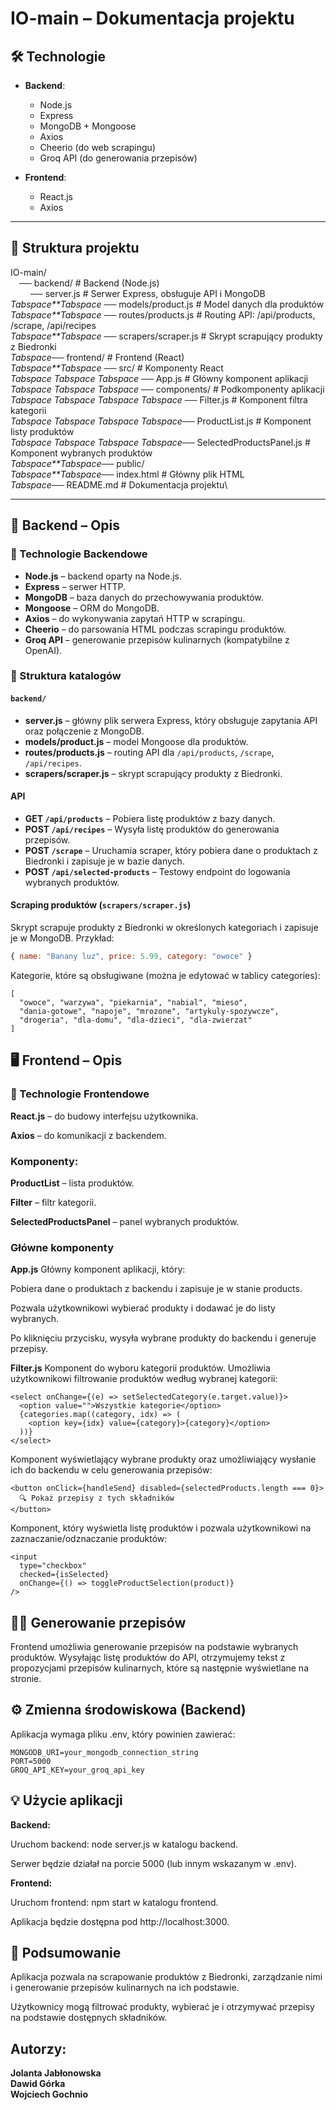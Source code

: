 # IO-main – Dokumentacja projektu

## 🛠 Technologie
- **Backend**:
  - Node.js
  - Express
  - MongoDB + Mongoose
  - Axios
  - Cheerio (do web scrapingu)
  - Groq API (do generowania przepisów)
  
- **Frontend**:
  - React.js
  - Axios

---

## 📁 Struktura projektu

IO-main/\
&emsp;── backend/ # Backend (Node.js)\
&emsp;&emsp; ── server.js # Serwer Express, obsługuje API i MongoDB\
*Tabspace**Tabspace* ── models/product.js # Model danych dla produktów\
*Tabspace**Tabspace* ── routes/products.js # Routing API: /api/products, /scrape, /api/recipes\
*Tabspace**Tabspace* ── scrapers/scraper.js # Skrypt scrapujący produkty z Biedronki\
*Tabspace*── frontend/ # Frontend (React)\
*Tabspace**Tabspace* ── src/ # Komponenty React\
 *Tabspace* *Tabspace* *Tabspace* ── App.js # Główny komponent aplikacji\
 *Tabspace* *Tabspace* *Tabspace* ── components/ # Podkomponenty aplikacji\
 *Tabspace* *Tabspace* *Tabspace* *Tabspace* ── Filter.js # Komponent filtra kategorii\
 *Tabspace*  *Tabspace* *Tabspace* *Tabspace*── ProductList.js # Komponent listy produktów\
  *Tabspace* *Tabspace* *Tabspace* *Tabspace*── SelectedProductsPanel.js # Komponent wybranych produktów\
 *Tabspace**Tabspace*── public/\
 *Tabspace**Tabspace*── index.html # Główny plik HTML\
*Tabspace*── README.md # Dokumentacja projektu\


---

## 📒 Backend – Opis

### 🔧 Technologie Backendowe

- **Node.js** – backend oparty na Node.js.
- **Express** – serwer HTTP.
- **MongoDB** – baza danych do przechowywania produktów.
- **Mongoose** – ORM do MongoDB.
- **Axios** – do wykonywania zapytań HTTP w scrapingu.
- **Cheerio** – do parsowania HTML podczas scrapingu produktów.
- **Groq API** – generowanie przepisów kulinarnych (kompatybilne z OpenAI).

### 📁 Struktura katalogów

#### `backend/`

- **server.js** – główny plik serwera Express, który obsługuje zapytania API oraz połączenie z MongoDB.
- **models/product.js** – model Mongoose dla produktów.
- **routes/products.js** – routing API dla `/api/products`, `/scrape`, `/api/recipes`.
- **scrapers/scraper.js** – skrypt scrapujący produkty z Biedronki.

#### API

- **GET `/api/products`** – Pobiera listę produktów z bazy danych.
- **POST `/api/recipes`** – Wysyła listę produktów do generowania przepisów.
- **POST `/scrape`** – Uruchamia scraper, który pobiera dane o produktach z Biedronki i zapisuje je w bazie danych.
- **POST `/api/selected-products`** – Testowy endpoint do logowania wybranych produktów.

#### Scraping produktów (`scrapers/scraper.js`)

Skrypt scrapuje produkty z Biedronki w określonych kategoriach i zapisuje je w MongoDB. Przykład:

```js
{ name: "Banany luz", price: 5.99, category: "owoce" }
  ```
Kategorie, które są obsługiwane (można je edytować w tablicy categories):
```
[
  "owoce", "warzywa", "piekarnia", "nabial", "mieso", 
  "dania-gotowe", "napoje", "mrozone", "artykuly-spozywcze", 
  "drogeria", "dla-domu", "dla-dzieci", "dla-zwierzat"
]
```
## 🖥️ Frontend – Opis
### 🔧 Technologie Frontendowe
**React.js** – do budowy interfejsu użytkownika.

**Axios** – do komunikacji z backendem.

### Komponenty:

**ProductList** – lista produktów.

**Filter** – filtr kategorii.

**SelectedProductsPanel** – panel wybranych produktów.

### Główne komponenty
**App.js**
Główny komponent aplikacji, który:

Pobiera dane o produktach z backendu i zapisuje je w stanie products.

Pozwala użytkownikowi wybierać produkty i dodawać je do listy wybranych.

Po kliknięciu przycisku, wysyła wybrane produkty do backendu i generuje przepisy.

**Filter.js**
Komponent do wyboru kategorii produktów. Umożliwia użytkownikowi filtrowanie produktów według wybranej kategorii:
```
<select onChange={(e) => setSelectedCategory(e.target.value)}>
  <option value="">Wszystkie kategorie</option>
  {categories.map((category, idx) => (
    <option key={idx} value={category}>{category}</option>
  ))}
</select>
```
Komponent wyświetlający wybrane produkty oraz umożliwiający wysłanie ich do backendu w celu generowania przepisów:
```
<button onClick={handleSend} disabled={selectedProducts.length === 0}>
  🔍 Pokaż przepisy z tych składników
</button>
```
Komponent, który wyświetla listę produktów i pozwala użytkownikowi na zaznaczanie/odznaczanie produktów:
```
<input
  type="checkbox"
  checked={isSelected}
  onChange={() => toggleProductSelection(product)}
/>
```
## 🧑‍🍳 Generowanie przepisów
Frontend umożliwia generowanie przepisów na podstawie wybranych produktów. Wysyłając listę produktów do API, otrzymujemy tekst z propozycjami przepisów kulinarnych, które są następnie wyświetlane na stronie.

## ⚙️ Zmienna środowiskowa (Backend)
Aplikacja wymaga pliku .env, który powinien zawierać:
```
MONGODB_URI=your_mongodb_connection_string
PORT=5000
GROQ_API_KEY=your_groq_api_key
```
## 💡 Użycie aplikacji
**Backend:**

Uruchom backend: node server.js w katalogu backend.

Serwer będzie działał na porcie 5000 (lub innym wskazanym w .env).

**Frontend:**

Uruchom frontend: npm start w katalogu frontend.

Aplikacja będzie dostępna pod http://localhost:3000.

## 🚧 Podsumowanie
Aplikacja pozwala na scrapowanie produktów z Biedronki, zarządzanie nimi i generowanie przepisów kulinarnych na ich podstawie.

Użytkownicy mogą filtrować produkty, wybierać je i otrzymywać przepisy na podstawie dostępnych składników.

## Autorzy:
**Jolanta Jabłonowska**\
**Dawid Górka**\
**Wojciech Gochnio**

